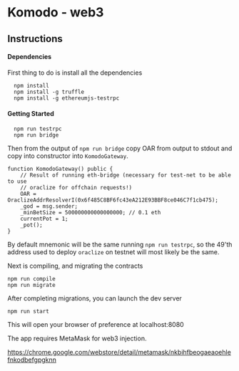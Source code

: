 # Komodo - web3

## Instructions

#### Dependencies
First thing to do is install all the dependencies

```
  npm install
  npm install -g truffle
  npm install -g ethereumjs-testrpc
```

#### Getting Started

```
  npm run testrpc
  npm run bridge
```

Then from the output of `npm run bridge` copy OAR from output to stdout
and copy into constructor into `KomodoGateway`.

```
function KomodoGateway() public {
    // Result of running eth-bridge (necessary for test-net to be able to use
    // oraclize for offchain requests!)
    OAR = OraclizeAddrResolverI(0x6f485C8BF6fc43eA212E93BBF8ce046C7f1cb475);
    _god = msg.sender;
    _minBetSize = 500000000000000000; // 0.1 eth
    currentPot = 1;
    _pot();
}
```

By default mnemonic will be the same running `npm run testrpc`, so the 49'th address
used to deploy `oraclize` on testnet will most likely be the same.

Next is compiling, and migrating the contracts

```
npm run compile
npm run migrate
```

After completing migrations, you can launch the dev server


```
npm run start
```

This will open your browser of preference at localhost:8080

The app requires MetaMask for web3 injection.

https://chrome.google.com/webstore/detail/metamask/nkbihfbeogaeaoehlefnkodbefgpgknn
